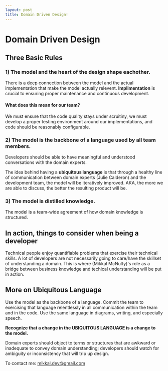 ```yaml
---
layout: post
title: Domain Driven Design!
---
```


# Domain Driven Design

## Three Basic Rules

### 1) The model and the heart of the design shape eachother.

There is a deep connection between the model and the actual implementation that make the model actually relevent. **Implimentation** is crucial to ensuring proper maintenance and continuous development.

#### What does this mean for our team?

We must ensure that the code quality stays under scruitiny, we must develop a proper testing environment around our implementations, and code should be reasonably configurable.

### 2) The model is the backbone of a language used by all team members.

Developers should be able to have meaningful and understood conversations with the domain experts. 

The idea behind having a **ubiquitous language** is that through a healthy line of communication between domain experts (Julie Calderon) and the development team, the model will be iteratively improved. AKA, the more we are able to discuss, the better the resulting product will be.

### 3) The model is distilled knowledge.

The model is a team-wide agreement of how domain knowledge is structured. 



## In action, things to consider when being a developer

Technical people enjoy quantifiable problems that exercise their technical skills.
A lot of developers are not necessarily going to care/have the skillset of understanding a domain. 
This is where (Mikkal McNulty)'s role as a bridge between business knowledge and techical understanding will be put in action.



## More on Ubiquitous Language 

Use the model as the backbone of a language. Commit the team to exercising that language relentlessly in all communication within the team and in the code. Use the same language in diagrams, writing, and especially speech.

**Recognize that a change in the UBIQUITOUS LANGUAGE is a change to the model.**

Domain experts should object to terms or structures that are awkward or inadequate to convey domain understanding; developers should watch for ambiguity or inconsistency that will trip up design.

To contact me: [mikkal.dev@gmail.com](mailto:mikkal.dev@gmail.com)